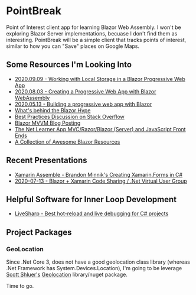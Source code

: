 # PointBreak
Point of Interest client app for learning Blazor Web Assembly. I won't be exploring Blazor Server implementations, becuase I don't find them as interesting.
PointBreak will be a simple client that tracks points of interest, similar to how you can "Save" places on Google Maps. 

## Some Resources I'm Looking Into
* [2020.09.09 - Working with Local Storage in a Blazor Progressive Web App](https://visualstudiomagazine.com/articles/2020/09/08/blazor-pwa-local-storage.aspx)
* [2020.08.03 - Creating a Progressive Web App with Blazor WebAssembly](https://visualstudiomagazine.com/articles/2020/08/03/blazor-pwa.aspx)
* [2020.05.13 - Building a progressive web app with Blazor](https://devblogs.microsoft.com/visualstudio/building-a-progressive-web-app-with-blazor/)
* [What's behind the Blazor Hype](https://stackoverflow.blog/2020/02/26/whats-behind-the-hype-about-blazor/)
* [Best Practices Discussion on Stack Overflow](https://stackoverflow.com/questions/59538859/blazor-project-structure-best-practices)
* [Blazor MVVM Blog Posting](https://itnext.io/a-simple-mvvm-implementation-in-client-side-blazor-8c875c365435)
* [The Net Learner App MVC/Razor/Blazor (Server) and JavaScript Front Ends](https://github.com/shahedc/NetLearnerApp)
* [A Collection of Awesome Blazor Resources](https://github.com/AdrienTorris/awesome-blazor)

## Recent Presentations
* [Xamarin Assemble - Brandon Minnik's Creating Xamarin.Forms in C#](https://codetraveler.io/assemble-csharp-ui/)
* [2020-07-13 - Blazor + Xamarin Code Sharing / .Net Virtual User Group](https://www.youtube.com/watch?v=5P_rub2a4Eo&list=PL1rZQsJPBU2S4_ZjpE20DJcPT8okkXPja&index=2&t=4s)

## Helpful Software for Inner Loop Development
* [LiveSharp - Best hot-reload and live debugging for C# projects](https://www.livesharp.net/)

## Project Packages
### GeoLocation
Since .Net Core 3, does not have a good geolocation class library (whereas .Net Framework has System.Devices.Location), I'm going to be leverage [Scott Shluer's](https://github.com/scottschluer/) [Geolocation](https://github.com/scottschluer/geolocation) library/nuget package.

Time to go.
